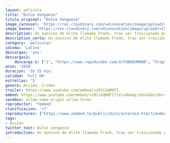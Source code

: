 ```yaml
---
layout: pelicula
title: "Dulce Venganza"
titulo_original: "Dulce Venganza"
image_carousel: 'https://res.cloudinary.com/u4innovation/image/upload/v1560736045/dulce-van-poster-min_sebtty.jpg'
image_banner: 'https://res.cloudinary.com/u4innovation/image/upload/v1560736048/dulce-banner-min_d53zle.jpg'
description: Un asesino de élite llamado Frank, tras ser traicionado por unos gángsters, es enviado a una cirujana llamada El Doctor que le convierte en una mujer. Ahora, reconvertida con otra identidad pero con su genética de asesina implacable, buscará la venganza ayudado por Johnnie, una enfermera que también oculta sus propios secretos.
description_corta: Un asesino de élite llamado Frank, tras ser traicionado por unos gángsters, es enviado a una cirujana llamada El Doctor que le convierte en una mujer. Ahora, reconvertida con otra identidad pero con su genética de asesina implacable, buscará la venganza ayudado por Johnnie, una enfermera que también oculta sus propios secretos.
category: 'peliculas'
idioma: 'Latino'
descargas: 'yes'
descargas2:
    descarga-2: ["1", "https://www.rapidvideo.com/d/FUB88UM6W8", "https://www.google.com/s2/favicons?domain=www.rapidvideo.com","RapidVideo","https://res.cloudinary.com/imbriitneysam/image/upload/v1541473684/mexico.png", "Latino", "Full HD"]
anio: '2016'
duracion: '1h 35 min'
calidad: 'Full HD'
estrellas: '5'
genero: Acción, Crimen
trailer: https://www.youtube.com/embed/xiMJiXqM8FI
embed: https://www.youtube.com/embed/xiMJiXqM8FI?rel=0&amp;hd=1&border=0&wmode=opaque&enablejsapi=1&modestbranding=1&controls=1&showinfo=1
sandbox: allow-same-origin allow-forms
reproductor: 'fembed'
clasificacion: '+7'
reproductores: ["https://www.zembed.to/public/dist/asteroid.html?id=0eeef321dd0a06619d39eb282ceaf5fb&title=The%20Assignment"]
tags:
- Accion
twitter_text: Dulce venganza
introduction: Un asesino de élite llamado Frank, tras ser traicionado por unos gángsters, es enviado a una cirujana llamada El Doctor que le convierte en una mujer. Ahora, reconvertida con otra identidad pero con su genética de asesina implacable, buscará la venganza ayudado por Johnnie, una enfermera que también oculta sus propios secretos.
---
```












